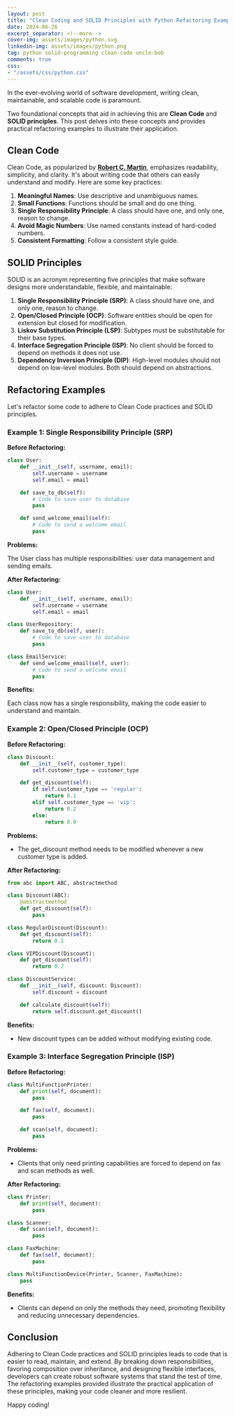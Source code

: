 ```yaml
---
layout: post
title: "Clean Coding and SOLID Principles with Python Refactoring Examples"
date: 2024-06-26
excerpt_separator: <!--more-->
cover-img: assets/images/python.svg
linkedin-img: assets/images/python.png
tag: python solid-programming clean-code uncle-bob
comments: true
css:
- "/assets/css/python.css"
---
```


In the ever-evolving world of software development, writing clean, maintainable, and scalable code is paramount.
<!--more-->
Two foundational concepts that aid in achieving this are **Clean Code** and **SOLID principles**. This post delves into these concepts and provides practical refactoring examples to illustrate their application.

## Clean Code

Clean Code, as popularized by [**Robert C. Martin**](http://cleancoder.com/products), emphasizes readability, simplicity, and clarity. It's about writing code that others can easily understand and modify. Here are some key practices:

1. **Meaningful Names**: Use descriptive and unambiguous names.
2. **Small Functions**: Functions should be small and do one thing.
3. **Single Responsibility Principle**: A class should have one, and only one, reason to change.
4. **Avoid Magic Numbers**: Use named constants instead of hard-coded numbers.
5. **Consistent Formatting**: Follow a consistent style guide.

## SOLID Principles

SOLID is an acronym representing five principles that make software designs more understandable, flexible, and maintainable:

1. **Single Responsibility Principle (SRP)**: A class should have one, and only one, reason to change.
2. **Open/Closed Principle (OCP)**: Software entities should be open for extension but closed for modification.
3. **Liskov Substitution Principle (LSP)**: Subtypes must be substitutable for their base types.
4. **Interface Segregation Principle (ISP)**: No client should be forced to depend on methods it does not use.
5. **Dependency Inversion Principle (DIP)**: High-level modules should not depend on low-level modules. Both should depend on abstractions.

## Refactoring Examples

Let's refactor some code to adhere to Clean Code practices and SOLID principles.

### Example 1: Single Responsibility Principle (SRP)

**Before Refactoring:**

```python
class User:
    def __init__(self, username, email):
        self.username = username
        self.email = email

    def save_to_db(self):
        # Code to save user to database
        pass

    def send_welcome_email(self):
        # Code to send a welcome email
        pass
```

**Problems:**

The User class has multiple responsibilities: user data management and sending emails.

**After Refactoring:**

```python
class User:
    def __init__(self, username, email):
        self.username = username
        self.email = email

class UserRepository:
    def save_to_db(self, user):
        # Code to save user to database
        pass

class EmailService:
    def send_welcome_email(self, user):
        # Code to send a welcome email
        pass
```

**Benefits:**

Each class now has a single responsibility, making the code easier to understand and maintain.

### Example 2: Open/Closed Principle (OCP)

**Before Refactoring:**

```python
class Discount:
    def __init__(self, customer_type):
        self.customer_type = customer_type

    def get_discount(self):
        if self.customer_type == 'regular':
            return 0.1
        elif self.customer_type == 'vip':
            return 0.2
        else:
            return 0.0

```

**Problems:**

* The get_discount method needs to be modified whenever a new customer type is added.

**After Refactoring:**

```python
from abc import ABC, abstractmethod

class Discount(ABC):
    @abstractmethod
    def get_discount(self):
        pass

class RegularDiscount(Discount):
    def get_discount(self):
        return 0.1

class VIPDiscount(Discount):
    def get_discount(self):
        return 0.2

class DiscountService:
    def __init__(self, discount: Discount):
        self.discount = discount

    def calculate_discount(self):
        return self.discount.get_discount()
```

**Benefits:**

* New discount types can be added without modifying existing code.

### Example 3: Interface Segregation Principle (ISP)

**Before Refactoring:**

```python
class MultiFunctionPrinter:
    def print(self, document):
        pass

    def fax(self, document):
        pass

    def scan(self, document):
        pass
```

**Problems:**

* Clients that only need printing capabilities are forced to depend on fax and scan methods as well.

**After Refactoring:**

```python
class Printer:
    def print(self, document):
        pass

class Scanner:
    def scan(self, document):
        pass

class FaxMachine:
    def fax(self, document):
        pass

class MultiFunctionDevice(Printer, Scanner, FaxMachine):
    pass
```

**Benefits:**

* Clients can depend on only the methods they need, promoting flexibility and reducing unnecessary dependencies.

## Conclusion

Adhering to Clean Code practices and SOLID principles leads to code that is easier to read, maintain, and extend. By breaking down responsibilities, favoring composition over inheritance, and designing flexible interfaces, developers can create robust software systems that stand the test of time. The refactoring examples provided illustrate the practical application of these principles, making your code cleaner and more resilient.

Happy coding!
